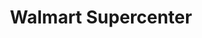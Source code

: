 ---
title: "Walmart Supercenter"
url: /oklahoma-city/walmart-supercenter-northeast-23rd-street/
shop: Supermarkt
---